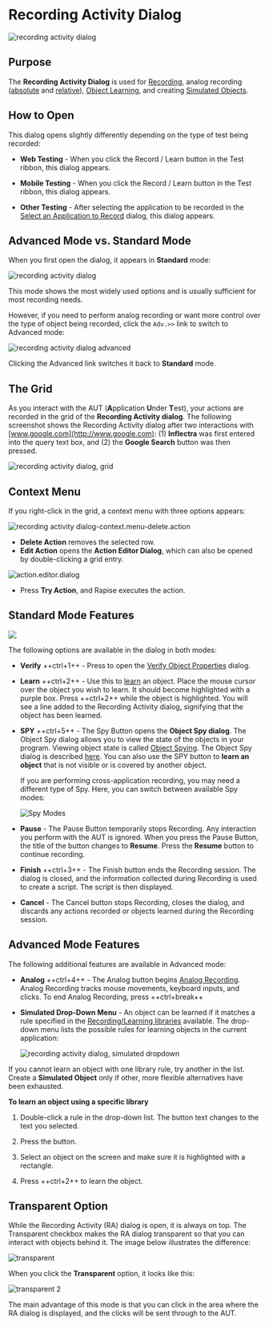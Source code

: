 # Recording Activity Dialog

![recording activity dialog](./img/recording_activity_dialog_empty.png)

## Purpose

The **Recording Activity Dialog** is used for [Recording](recording.md), analog recording ([absolute](absolute_analog_learning.md) and [relative](relative_analog_learning.md)), [Object Learning](object_learning.md), and creating [Simulated Objects](simulated_objects.md).

## How to Open

This dialog opens slightly differently depending on the type of test being recorded:

*   **Web Testing** - When you click the Record / Learn button in the Test ribbon, this dialog appears.

*   **Mobile Testing** - When you click the Record / Learn button in the Test ribbon, this dialog appears.

*   **Other Testing** - After selecting the application to be recorded in the [Select an Application to Record](select_an_application_to_record_dialog.md) dialog, this dialog appears.

## Advanced Mode vs. Standard Mode

When you first open the dialog, it appears in **Standard** mode:

![recording activity dialog](./img/recording_activity_dialog_empty.png)

This mode shows the most widely used options and is usually sufficient for most recording needs.

However, if you need to perform analog recording or want more control over the type of object being recorded, click the `Adv.>>` link to switch to Advanced mode:

![recording activity dialog advanced](./img/recording_activity_dialog_advanced.png)

Clicking the Advanced link switches it back to **Standard** mode.

## The Grid
<!-- /* cSpell:disable */ -->
As you interact with the AUT (**A**pplication **U**nder **T**est), your actions are recorded in the grid of the **Recording Activity dialog**. The following screenshot shows the Recording Activity dialog after two interactions with [www.google.com](http://www.google.com): (1) **Inflectra** was first entered into the query text box, and (2) the **Google Search** button was then pressed.
<!-- /* cSpell:enable */ -->
![recording activity dialog, grid](./img/recording_activity_dialog3.png)

## Context Menu

If you right-click in the grid, a context menu with three options appears:

![recording activity dialog-context.menu-delete.action](./img/recording_activity_dialog_context.png)

*   **Delete Action** removes the selected row.
*   **Edit Action** opens the **Action Editor Dialog**, which can also be opened by double-clicking a grid entry.

![action.editor.dialog](./img/recording_activity_dialog5.png)

*   Press **Try Action**, and Rapise executes the action.

## Standard Mode Features

![](./img/recording_activity_dialog_standard_features.png)

The following options are available in the dialog in both modes:

*   **Verify** ++ctrl+1++ - Press to open the [Verify Object Properties](verify_object_properties.md) dialog.

*   **Learn** ++ctrl+2++ - Use this to [learn](object_learning.md) an object. Place the mouse cursor over the object you wish to learn. It should become highlighted with a purple box. Press ++ctrl+2++ while the object is highlighted. You will see a line added to the Recording Activity dialog, signifying that the object has been learned.

*   **SPY** ++ctrl+5++ - The Spy Button opens the **Object Spy dialog**. The Object Spy dialog allows you to view the state of the objects in your program. Viewing object state is called [Object Spying](object_spy.md). The Object Spy dialog is described [here](ses_spy_dialog.md). You can also use the SPY button to **learn an object** that is not visible or is covered by another object.

    If you are performing cross-application recording, you may need a different type of Spy. Here, you can switch between available Spy modes:

    ![Spy Modes](./img/recording_activity_dialog_spy_modes.png)

*   **Pause** - The Pause Button temporarily stops Recording. Any interaction you perform with the AUT is ignored. When you press the Pause Button, the title of the button changes to **Resume**. Press the **Resume** button to continue recording.

*   **Finish** ++ctrl+3++ - The Finish button ends the Recording session. The dialog is closed, and the information collected during Recording is used to create a script. The script is then displayed.

*   **Cancel** - The Cancel button stops Recording, closes the dialog, and discards any actions recorded or objects learned during the Recording session.

## Advanced Mode Features

The following additional features are available in Advanced mode:

*   **Analog** ++ctrl+4++ - The Analog button begins [Analog Recording](analog_recording.md). Analog Recording tracks mouse movements, keyboard inputs, and clicks. To end Analog Recording, press ++ctrl+break++

*   **Simulated Drop-Down Menu** - An object can be learned if it matches a rule specified in the [Recording/Learning libraries](recording_library.md) available. The drop-down menu lists the possible rules for learning objects in the current application:

    ![recording activity dialog, simulated dropdown](./img/recording_activity_dialog_simulated_dropdown.png)

If you cannot learn an object with one library rule, try another in the list. Create a **Simulated Object** only if other, more flexible alternatives have been exhausted.

**To learn an object using a specific library**

1.  Double-click a rule in the drop-down list. The button text changes to the text you selected.

2.  Press the button.

3.  Select an object on the screen and make sure it is highlighted with a rectangle.

4.  Press ++ctrl+2++ to learn the object.

## Transparent Option

While the Recording Activity (RA) dialog is open, it is always on top. The Transparent checkbox makes the RA dialog transparent so that you can interact with objects behind it. The image below illustrates the difference:

![transparent](./img/recording_activity_dialog_transparent.png)

When you click the **Transparent** option, it looks like this:

![transparent 2](./img/recording_activity_dialog_transparent2.png)

The main advantage of this mode is that you can click in the area where the RA dialog is displayed, and the clicks will be sent through to the AUT.